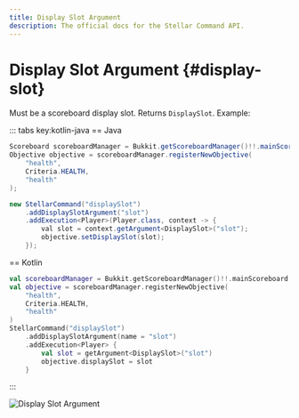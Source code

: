 ```yaml
---
title: Display Slot Argument
description: The official docs for the Stellar Command API.
---
```


# Display Slot Argument {#display-slot}

Must be a scoreboard display slot. Returns `DisplaySlot`. Example:

::: tabs key:kotlin-java
== Java
```Java
Scoreboard scoreboardManager = Bukkit.getScoreboardManager()!!.mainScoreboard;
Objective objective = scoreboardManager.registerNewObjective(
    "health",
    Criteria.HEALTH,
    "health"
);

new StellarCommand("displaySlot")
    .addDisplaySlotArgument("slot")
    .addExecution<Player>(Player.class, context -> {
        val slot = context.getArgument<DisplaySlot>("slot");
        objective.setDisplaySlot(slot);
    });
```
== Kotlin
```Kotlin
val scoreboardManager = Bukkit.getScoreboardManager()!!.mainScoreboard
val objective = scoreboardManager.registerNewObjective(
    "health",
    Criteria.HEALTH,
    "health"
)
StellarCommand("displaySlot")
    .addDisplaySlotArgument(name = "slot")
    .addExecution<Player> {
        val slot = getArgument<DisplaySlot>("slot")
        objective.displaySlot = slot
    }
```
:::

![Display Slot Argument](https://cdn.lutto.dev/stellar/gifs/scoreboard/display_slot.gif)